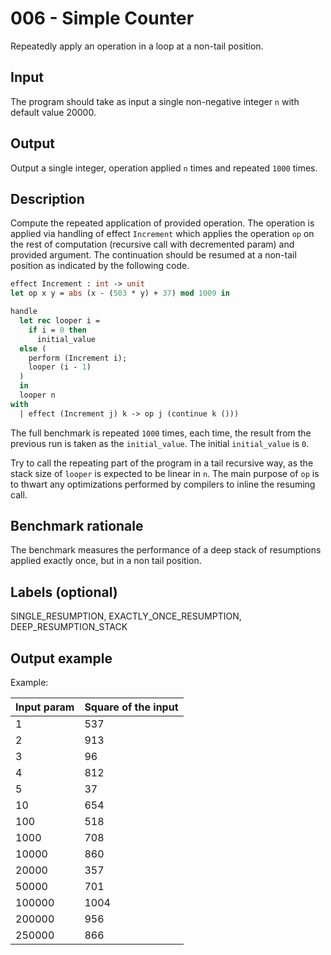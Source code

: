 # 006 - Simple Counter

Repeatedly apply an operation in a loop at a non-tail position.

## Input

The program should take as input a single non-negative integer `n` with default value 20000.

## Output

Output a single integer, operation applied `n` times and repeated `1000` times.

## Description

Compute the repeated application of provided operation. The operation is applied via handling of effect `Increment` which applies the operation `op` on the rest of computation (recursive call with decremented param) and provided argument. The continuation should be resumed at a non-tail position as indicated by the following code.

```ocaml
effect Increment : int -> unit
let op x y = abs (x - (503 * y) + 37) mod 1009 in

handle
  let rec looper i = 
    if i = 0 then
      initial_value
  else ( 
    perform (Increment i);
    looper (i - 1)
  )
  in
  looper n
with
  | effect (Increment j) k -> op j (continue k ()))
```

The full benchmark is repeated `1000` times, each time, the result from the previous run is taken as the `initial_value`. The initial `initial_value` is `0`. 

Try to call the repeating part of the program in a tail recursive way, as the stack size of `looper` is expected to be linear in `n`.  The main purpose of `op` is to thwart any optimizations performed by compilers to inline the resuming call.

## Benchmark rationale

The benchmark measures the performance of a deep stack of resumptions applied exactly once, but in a non tail position.

## Labels (optional)

SINGLE_RESUMPTION, EXACTLY_ONCE_RESUMPTION, DEEP_RESUMPTION_STACK

## Output example

Example:

| Input param | Square of the input |
|--------|---------------------|
| 1 | 537 |
| 2 | 913 |
| 3 | 96 |
| 4 | 812 |
| 5 | 37 |
| 10 | 654 |
| 100 | 518 |
| 1000 | 708 |
| 10000 | 860 |
| 20000 | 357 |
| 50000 | 701 |
| 100000 | 1004 |
| 200000 | 956 |
| 250000 | 866 |
